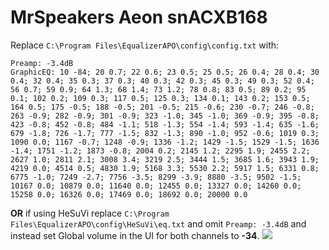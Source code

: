 # MrSpeakers Aeon snACXB168
Replace `C:\Program Files\EqualizerAPO\config\config.txt` with:
```
Preamp: -3.4dB
GraphicEQ: 10 -84; 20 0.7; 22 0.6; 23 0.5; 25 0.5; 26 0.4; 28 0.4; 30 0.4; 32 0.4; 35 0.3; 37 0.3; 40 0.3; 42 0.3; 45 0.3; 49 0.3; 52 0.4; 56 0.7; 59 0.9; 64 1.3; 68 1.4; 73 1.2; 78 0.8; 83 0.5; 89 0.2; 95 0.1; 102 0.2; 109 0.3; 117 0.5; 125 0.3; 134 0.1; 143 0.2; 153 0.5; 164 0.5; 175 -0.5; 188 -0.5; 201 -0.5; 215 -0.6; 230 -0.7; 246 -0.8; 263 -0.9; 282 -0.9; 301 -0.9; 323 -1.0; 345 -1.0; 369 -0.9; 395 -0.8; 423 -0.8; 452 -0.8; 484 -1.1; 518 -1.3; 554 -1.4; 593 -1.4; 635 -1.6; 679 -1.8; 726 -1.7; 777 -1.5; 832 -1.3; 890 -1.0; 952 -0.6; 1019 0.3; 1090 0.0; 1167 -0.7; 1248 -0.9; 1336 -1.2; 1429 -1.5; 1529 -1.5; 1636 -1.4; 1751 -1.2; 1873 -0.8; 2004 0.2; 2145 1.2; 2295 1.9; 2455 2.2; 2627 1.0; 2811 2.1; 3008 3.4; 3219 2.5; 3444 1.5; 3685 1.6; 3943 1.9; 4219 0.0; 4514 0.5; 4830 1.9; 5168 3.3; 5530 2.2; 5917 1.5; 6331 0.8; 6775 -1.0; 7249 -2.7; 7756 -3.5; 8299 -3.9; 8880 -3.5; 9502 -1.5; 10167 0.0; 10879 0.0; 11640 0.0; 12455 0.0; 13327 0.0; 14260 0.0; 15258 0.0; 16326 0.0; 17469 0.0; 18692 0.0; 20000 0.0
```
**OR** if using HeSuVi replace `C:\Program Files\EqualizerAPO\config\HeSuVi\eq.txt` and omit `Preamp: -3.4dB` and instead set Global volume in the UI for both channels to **-34**.
![](https://raw.githubusercontent.com/jaakkopasanen/AutoEq/master/results/SBAF-Serious/innerfidelity/onear/MrSpeakers%20Aeon%20snACXB168/MrSpeakers%20Aeon%20snACXB168.png)